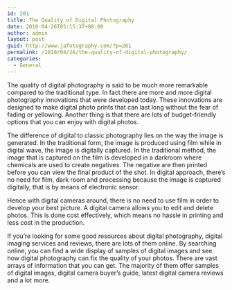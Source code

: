 ```yaml
---
id: 201
title: The Quality of Digital Photography
date: 2010-04-26T05:15:37+00:00
author: admin
layout: post
guid: http://www.jafotography.com/?p=201
permalink: /2010/04/26/the-quality-of-digital-photography/
categories:
  - General
---
```

The quality of digital photography is said to be much more remarkable compared to the traditional type. In fact there are more and more digital photography innovations that were developed today. These innovations are designed to make digital photo prints that can last long without the fear of fading or yellowing. Another thing is that there are lots of budget-friendly options that you can enjoy with digital photos. 

The difference of digital to classic photography lies on the way the image is generated. In the traditional form, the image is produced using film while in digital wave, the image is digitally captured. In the traditional method, the image that is captured on the film is developed in a darkroom where chemicals are used to create negatives. The negative are then printed before you can view the final product of the shot. In digital approach, there&#8217;s no need for film, dark room and processing because the image is captured digitally, that is by means of electronic sensor. 

Hence with digital cameras around, there is no need to use film in order to develop your best picture. A digital camera allows you to edit and delete photos. This is done cost effectively, which means no hassle in printing and less cost in the production. 

If you&#8217;re looking for some good resources about digital photography, digital imaging services and reviews, there are lots of them online. By searching online, you can find a wide display of samples of digital images and see how digital photography can fix the quality of your photos. There are vast arrays of information that you can get. The majority of them offer samples of digital images, digital camera buyer&#8217;s guide, latest digital camera reviews and a lot more.